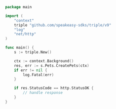 <!-- Start SDK Example Usage [usage] -->
```go
package main

import (
	"context"
	triple "github.com/speakeasy-sdks/triple/v9"
	"log"
	"net/http"
)

func main() {
	s := triple.New()

	ctx := context.Background()
	res, err := s.Pets.CreatePets(ctx)
	if err != nil {
		log.Fatal(err)
	}

	if res.StatusCode == http.StatusOK {
		// handle response
	}
}

```
<!-- End SDK Example Usage [usage] -->